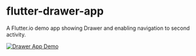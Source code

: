 # flutter-drawer-app
A Flutter.io demo app showing Drawer and enabling navigation to second activity.

[![Drawer App Demo](http://giphy.com/go/NjJhNzE5NWQt)](https://youtu.be/Pt9z3s22WTg)
